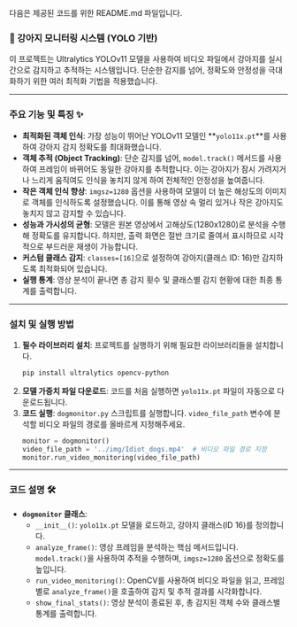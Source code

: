 다음은 제공된 코드를 위한 README.md 파일입니다.

### 🐶 강아지 모니터링 시스템 (YOLO 기반)

이 프로젝트는 Ultralytics YOLOv11 모델을 사용하여 비디오 파일에서 강아지를 실시간으로 감지하고 추적하는 시스템입니다. 단순한 감지를 넘어, 정확도와 안정성을 극대화하기 위한 여러 최적화 기법을 적용했습니다.

-----

### 주요 기능 및 특징 ✨

  * **최적화된 객체 인식**: 가장 성능이 뛰어난 YOLOv11 모델인 \*\*`yolo11x.pt`\*\*를 사용하여 강아지 감지 정확도를 최대화했습니다.
  * **객체 추적 (Object Tracking)**: 단순 감지를 넘어, `model.track()` 메서드를 사용하여 프레임이 바뀌어도 동일한 강아지를 추적합니다. 이는 강아지가 잠시 가려지거나 느리게 움직여도 인식을 놓치지 않게 하여 전체적인 안정성을 높여줍니다.
  * **작은 객체 인식 향상**: `imgsz=1280` 옵션을 사용하여 모델이 더 높은 해상도의 이미지로 객체를 인식하도록 설정했습니다. 이를 통해 영상 속 멀리 있거나 작은 강아지도 놓치지 않고 감지할 수 있습니다.
  * **성능과 가시성의 균형**: 모델은 원본 영상에서 고해상도(1280x1280)로 분석을 수행해 정확도를 유지합니다. 하지만, 출력 화면은 절반 크기로 줄여서 표시하므로 시각적으로 부드러운 재생이 가능합니다.
  * **커스텀 클래스 감지**: `classes=[16]`으로 설정하여 강아지(클래스 ID: 16)만 감지하도록 최적화되어 있습니다.
  * **실행 통계**: 영상 분석이 끝나면 총 감지 횟수 및 클래스별 감지 현황에 대한 최종 통계를 출력합니다.

-----

### 설치 및 실행 방법

1.  **필수 라이브러리 설치**:
    프로젝트를 실행하기 위해 필요한 라이브러리들을 설치합니다.
    ```bash
    pip install ultralytics opencv-python
    ```
2.  **모델 가중치 파일 다운로드**:
    코드를 처음 실행하면 `yolo11x.pt` 파일이 자동으로 다운로드됩니다.
3.  **코드 실행**:
    `dogmonitor.py` 스크립트를 실행합니다. `video_file_path` 변수에 분석할 비디오 파일의 경로를 올바르게 지정해주세요.
    ```python
    monitor = dogmonitor()
    video_file_path = '../img/Idiot_dogs.mp4'  # 비디오 파일 경로 지정
    monitor.run_video_monitoring(video_file_path)
    ```

-----

### 코드 설명 🛠️

  * **`dogmonitor` 클래스**:
      * `__init__()`: `yolo11x.pt` 모델을 로드하고, 강아지 클래스(ID 16)를 정의합니다.
      * `analyze_frame()`: 영상 프레임을 분석하는 핵심 메서드입니다. `model.track()`을 사용하여 추적을 수행하며, `imgsz=1280` 옵션으로 정확도를 높입니다.
      * `run_video_monitoring()`: OpenCV를 사용하여 비디오 파일을 읽고, 프레임별로 `analyze_frame()`을 호출하여 감지 및 추적 결과를 시각화합니다.
      * `show_final_stats()`: 영상 분석이 종료된 후, 총 감지된 객체 수와 클래스별 통계를 출력합니다.
